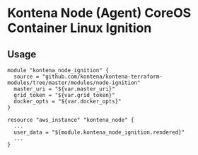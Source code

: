 # Kontena Node (Agent) CoreOS Container Linux Ignition


## Usage

```
module "kontena_node_ignition" {
  source = "github.com/kontena/kontena-terraform-modules/tree/master/modules/node-ignition"
  master_uri = "${var.master_uri}"
  grid_token = "${var.grid_token}"
  docker_opts = "${var.docker_opts}"
}

resource "aws_instance" "kontena_node" {
  ...
  user_data = "${module.kontena_node_ignition.rendered}"
  ...
}
```
